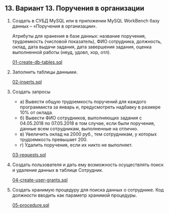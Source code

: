 ## 13. Вариант 13. Поручения в организации

1. Создать в СУБД MySQL или в приложении MySQL WorkBench базу данных – «Поручения в организации».
   
   Атрибуты для хранения в базе данных: название поручения, трудоемкость (числовой показатель), ФИО сотрудника, должность, оклад, дата выдачи задания, дата завершения задания, оценка выполненной работы (неуд, удовл, хор, отл).

    [01-create-db-tables.sql](./01-create-db-tables.sql)

2. Заполнить таблицы данными.

    [02-inserts.sql](./02-inserts.sql)

3. Создать запросы
   - а) Вывести общую трудоемкость поручений для каждого программиста за январь и, предусмотреть надбавку в размере 10% от оклада.
   - б) Вывести ФИО сотрудников, выполняющих задания с 04.05.2018 по 07.05.2018 в том случае, если были поручения, данные всем сотрудникам, выполненные на отлично.
   - в) Увеличить оклад на 2000 руб., тем сотрудникам, у которых трудоемкость превышает 200.
   - г) Удалить поручения, если их никто не выполняет.

    [03-requests.sql](./03-requests.sql)

4. Создать пользователя и дать ему возможность осуществлять поиск и удаление данных в таблице Сотрудник.

    [04-create-user-grants.sql](./04-create-user-grants.sql)

5. Создать хранимую процедуру для поиска данных о сотруднике. Код должности вводить как параметр хранимой процедуры.

    [05-procedure.sql](./05-procedure.sql)
